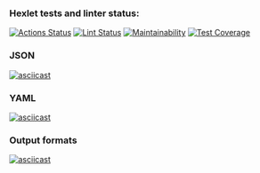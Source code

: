 ### Hexlet tests and linter status:
[![Actions Status](https://github.com/Nikon1624/frontend-project-lvl2/workflows/hexlet-check/badge.svg)](https://github.com/Nikon1624/frontend-project-lvl2/actions)
[![Lint Status](https://github.com/Nikon1624/frontend-project-lvl2/workflows/checks/badge.svg)](https://github.com/Nikon1624/frontend-project-lvl2/actions)
[![Maintainability](https://api.codeclimate.com/v1/badges/14fa041c9bd16006fd12/maintainability)](https://codeclimate.com/github/Nikon1624/frontend-project-lvl2/maintainability)
[![Test Coverage](https://api.codeclimate.com/v1/badges/14fa041c9bd16006fd12/test_coverage)](https://codeclimate.com/github/Nikon1624/frontend-project-lvl2/test_coverage)

### JSON
[![asciicast](https://asciinema.org/a/YsFLXM1veLTGeXuNf2qc7tsex.svg)](https://asciinema.org/a/YsFLXM1veLTGeXuNf2qc7tsex)

### YAML
[![asciicast](https://asciinema.org/a/ikcPC7rvAJCwfsI5xT15ixvXp.svg)](https://asciinema.org/a/ikcPC7rvAJCwfsI5xT15ixvXp)

### Output formats
[![asciicast](https://asciinema.org/a/GXjeCUK50nBGwjoFusV5YA7CI.svg)](https://asciinema.org/a/GXjeCUK50nBGwjoFusV5YA7CI)

